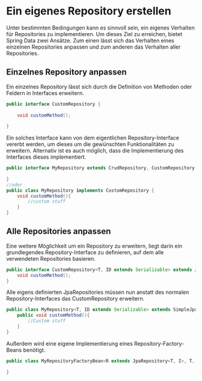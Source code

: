 # Ein eigenes Repository erstellen

Unter bestimmten Bedingungen kann es sinnvoll sein, ein eigenes Verhalten für Repositories zu implementieren.
Um dieses Ziel zu erreichen, bietet Spring Data zwei Ansätze. Zum einen lässt sich das Verhalten eines einzelnen Repositories anpassen und 
zum anderen das Verhalten aller Repositories.

## Einzelnes Repository anpassen

Ein einzelnes Repository lässt sich durch die Definition von Methoden oder Feldern in Interfaces erweitern.

```java
public interface CustomRepository {
    
    void customMethod();
    
}
```

Ein solches Interface kann von dem eigentlichen Repository-Interface vererbt werden, um dieses um die gewünschten Funktionalitäten zu erweitern.
Alternativ ist es auch möglich, dass die Implementierung des Interfaces dieses implementiert.

```java
public interface MyRepository extends CrudRepository, CustomRepository {
    
}
//oder
public class MyRepository implements CustomRepository {
    void customMethod(){
        //custom stuff
    }
}

```

## Alle Repositories anpassen
Eine weitere Möglichkeit um ein Repository zu erweitern, liegt darin ein grundlegendes Repository-Interface zu definieren, auf dem alle verwendeten Repositories basieren.

```java
public interface CustomRepository<T, ID extends Serializable> extends JpaRepository<T, ID> {
    void customMethod();
}
```
Alle eigens definierten JpaRepositories müssen nun anstatt des normalen Repository-Interfaces das CustomRepository erweitern.

```java
public class MyRepository<T, ID extends Serializable> extends SimpleJpaRepository<T, ID> implements CustomRepository {
    public void customMethod(){
        //Custom stuff
    }
}
```

Außerdem wird eine eigene Implementierung eines Repository-Factory-Beans benötigt.

```java
public class MyRepositoryFactoryBean<R extends JpaRepository<T, I>, T, I extends Serializable> extends JpaRepositoryFactoryBean<R, T, I> {
    
}
```


